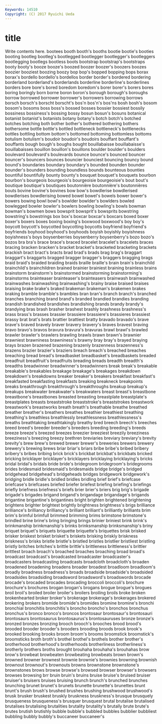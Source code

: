 ```yaml
---
Keywords: 14510 
Copyright: (C) 2017 Ryuichi Ueda
---
```


# title

Write contents here.
bootees booth booth's booths bootie bootie's
booties booting bootleg bootleg's bootlegged bootlegger bootlegger's bootleggers bootlegging bootlegs
bootless boots bootstrap bootstrap's bootstraps booty booty's booze booze's boozed
boozer boozer's boozers boozes boozier booziest boozing boozy bop bop's
bopped bopping bops borax borax's bordello bordello's bordellos border border's
bordered bordering borderland borderland's borderlands borderline borderline's borderlines borders bore
bore's bored boredom boredom's borer borer's borers bores boring boringly
born borne boron boron's borough borough's boroughs borrow borrowed borrower
borrower's borrowers borrowing borrows borsch borsch's borscht borscht's bos'n bos'n's
bos'ns bosh bosh's bosom bosom's bosoms boss boss's bossed bosses
bossier bossiest bossily bossiness bossiness's bossing bossy bosun bosun's bosuns
botanical botanist botanist's botanists botany botany's botch botch's botched botches
botching both bother bother's bothered bothering bothers bothersome bottle bottle's
bottled bottleneck bottleneck's bottlenecks bottles bottling bottom bottom's bottomed bottoming
bottomless bottoms botulism botulism's boudoir boudoir's boudoirs bouffant bouffant's bouffants
bough bough's boughs bought bouillabaisse bouillabaisse's bouillabaisses bouillon bouillon's bouillons
boulder boulder's boulders boulevard boulevard's boulevards bounce bounce's bounced bouncer
bouncer's bouncers bounces bouncier bounciest bouncing bouncy bound bound's boundaries
boundary boundary's bounded bounden bounder bounder's bounders bounding boundless bounds
bounteous bounties bountiful bountifully bounty bounty's bouquet bouquet's bouquets bourbon
bourbon's bourgeois bourgeois's bourgeoisie bourgeoisie's bout bout's boutique boutique's boutiques
boutonnière boutonnière's boutonnières bouts bovine bovine's bovines bow bow's bowdlerise
bowdlerised bowdlerises bowdlerising bowed bowel bowel's bowels bower bower's bowers
bowing bowl bowl's bowlder bowlder's bowlders bowled bowlegged bowler bowler's
bowlers bowling bowling's bowls bowman bowman's bowmen bows bowsprit bowsprit's
bowsprits bowstring bowstring's bowstrings box box's boxcar boxcar's boxcars boxed
boxer boxer's boxers boxes boxing boxing's boxwood boxwood's boy boy's
boycott boycott's boycotted boycotting boycotts boyfriend boyfriend's boyfriends boyhood boyhood's
boyhoods boyish boyishly boyishness boyishness's boys boysenberries boysenberry boysenberry's bozo
bozo's bozos bra bra's brace brace's braced bracelet bracelet's bracelets
braces bracing bracken bracken's bracket bracket's bracketed bracketing brackets brackish
bract bract's bracts brad brad's brads brag brag's braggart braggart's
braggarts bragged bragger bragger's braggers bragging brags braid braid's braided
braiding braids braille braille's brain brain's brainchild brainchild's brainchildren brained
brainier brainiest braining brainless brains brainstorm brainstorm's brainstormed brainstorming brainstorming's
brainstorms brainteaser brainteaser's brainteasers brainwash brainwashed brainwashes brainwashing brainwashing's brainy
braise braised braises braising brake brake's braked brakeman brakeman's brakemen
brakes braking bramble bramble's brambles bran bran's branch branch's branched
branches branching brand brand's branded brandied brandies branding brandish brandished
brandishes brandishing brands brandy brandy's brandying bras brash brasher brashest
brashly brashness brashness's brass brass's brasses brassier brassiere brassiere's brassieres
brassiest brassy brat brat's brats brattier brattiest bratty bravado bravado's
brave brave's braved bravely braver bravery bravery's braves bravest braving
bravo bravo's bravos bravura bravura's bravuras brawl brawl's brawled brawler
brawler's brawlers brawling brawls brawn brawn's brawnier brawniest brawniness brawniness's
brawny bray bray's brayed braying brays brazen brazened brazening brazenly
brazenness brazenness's brazens brazier brazier's braziers breach breach's breached breaches
breaching bread bread's breadbasket breadbasket's breadbaskets breaded breadfruit breadfruit's breadfruits
breading breads breadth breadth's breadths breadwinner breadwinner's breadwinners break break's
breakable breakable's breakables breakage breakage's breakages breakdown breakdown's breakdowns breaker
breaker's breakers breakfast breakfast's breakfasted breakfasting breakfasts breaking breakneck breakpoints
breaks breakthrough breakthrough's breakthroughs breakup breakup's breakups breakwater breakwater's breakwaters
breast breast's breastbone breastbone's breastbones breasted breasting breastplate breastplate's breastplates
breasts breaststroke breaststroke's breaststrokes breastwork breastwork's breastworks breath breath's breathable
breathe breathed breather breather's breathers breathes breathier breathiest breathing breathing's
breathless breathlessly breathlessness breathlessness's breaths breathtaking breathtakingly breathy bred breech
breech's breeches breed breed's breeder breeder's breeders breeding breeding's breeds
breeze breeze's breezed breezes breezier breeziest breezily breeziness breeziness's breezing
breezy brethren breviaries breviary breviary's brevity brevity's brew brew's brewed
brewer brewer's breweries brewers brewery brewery's brewing brews briar briar's
briars bribe bribe's bribed bribery bribery's bribes bribing brick brick's
brickbat brickbat's brickbats bricked bricking bricklayer bricklayer's bricklayers bricklaying bricklaying's
bricks bridal bridal's bridals bride bride's bridegroom bridegroom's bridegrooms brides
bridesmaid bridesmaid's bridesmaids bridge bridge's bridged bridgehead bridgehead's bridgeheads bridges
bridgework bridgework's bridging bridle bridle's bridled bridles bridling brief brief's
briefcase briefcase's briefcases briefed briefer briefest briefing briefing's briefings briefly
briefness briefness's briefs brier brier's briers brig brig's brigade brigade's
brigades brigand brigand's brigandage brigandage's brigands brigantine brigantine's brigantines bright
brighten brightened brightening brightens brighter brightest brightly brightness brightness's brigs
brilliance brilliance's brilliancy brilliancy's brilliant brilliant's brilliantly brilliants brim brim's
brimful brimfull brimmed brimming brims brimstone brimstone's brindled brine brine's
bring bringing brings brinier briniest brink brink's brinkmanship brinkmanship's brinks
brinksmanship brinksmanship's briny briquet briquet's briquets briquette briquette's briquettes brisk
brisked brisker briskest brisket brisket's briskets brisking briskly briskness briskness's
brisks bristle bristle's bristled bristles bristlier bristliest bristling bristly britches
britches's brittle brittle's brittleness brittleness's brittler brittlest broach broach's broached
broaches broaching broad broad's broadcast broadcast's broadcasted broadcaster broadcaster's broadcasters
broadcasting broadcasts broadcloth broadcloth's broaden broadened broadening broadens broader broadest
broadloom broadloom's broadly broadness broadness's broads broadside broadside's broadsided broadsides
broadsiding broadsword broadsword's broadswords brocade brocade's brocaded brocades brocading broccoli
broccoli's brochure brochure's brochures brogan brogan's brogans brogue brogue's brogues
broil broil's broiled broiler broiler's broilers broiling broils broke broken
brokenhearted broker broker's brokerage brokerage's brokerages brokered brokering brokers bromide
bromide's bromides bromine bromine's bronchi bronchial bronchitis bronchitis's broncho broncho's
bronchos bronchus bronchus's bronco bronco's broncos brontosaur brontosaur's brontosauri brontosaurs
brontosaurus brontosaurus's brontosauruses bronze bronze's bronzed bronzes bronzing brooch brooch's
brooches brood brood's brooded brooder brooder's brooders brooding broods brook
brook's brooked brooking brooks broom broom's brooms broomstick broomstick's broomsticks
broth broth's brothel brothel's brothels brother brother's brotherhood brotherhood's brotherhoods
brotherliness brotherliness's brotherly brothers broths brought brouhaha brouhaha's brouhahas brow
brow's browbeat browbeaten browbeating browbeats brown brown's browned browner brownest
brownie brownie's brownies browning brownish brownout brownout's brownouts browns brownstone
brownstone's brownstones brows browse browse's browsed browser browser's browsers browses
browsing brr bruin bruin's bruins bruise bruise's bruised bruiser bruiser's
bruisers bruises bruising brunch brunch's brunched brunches brunching brunet brunet's
brunets brunette brunette's brunettes brunt brunt's brush brush's brushed brushes
brushing brushwood brushwood's brusk brusker bruskest bruskly bruskness bruskness's brusque
brusquely brusqueness brusqueness's brusquer brusquest brutal brutalise brutalised brutalises brutalising
brutalities brutality brutality's brutally brute brute's brutes brutish brutishly bubble
bubble's bubbled bubbles bubblier bubbliest bubbling bubbly bubbly's buccaneer buccaneer's
